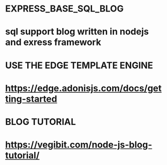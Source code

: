 # EXPRESS_BASE_SQL_BLOG
# sql support blog written in nodejs and exress framework
# USE THE EDGE TEMPLATE ENGINE 
# https://edge.adonisjs.com/docs/getting-started
# BLOG TUTORIAL
# https://vegibit.com/node-js-blog-tutorial/
